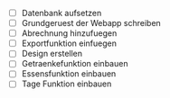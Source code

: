 - [ ] Datenbank aufsetzen
- [ ] Grundgeruest der Webapp schreiben
- [ ] Abrechnung hinzufuegen
- [ ] Exportfunktion einfuegen
- [ ] Design erstellen
- [ ] Getraenkefunktion einbauen
- [ ] Essensfunktion einbauen
- [ ] Tage Funktion einbauen